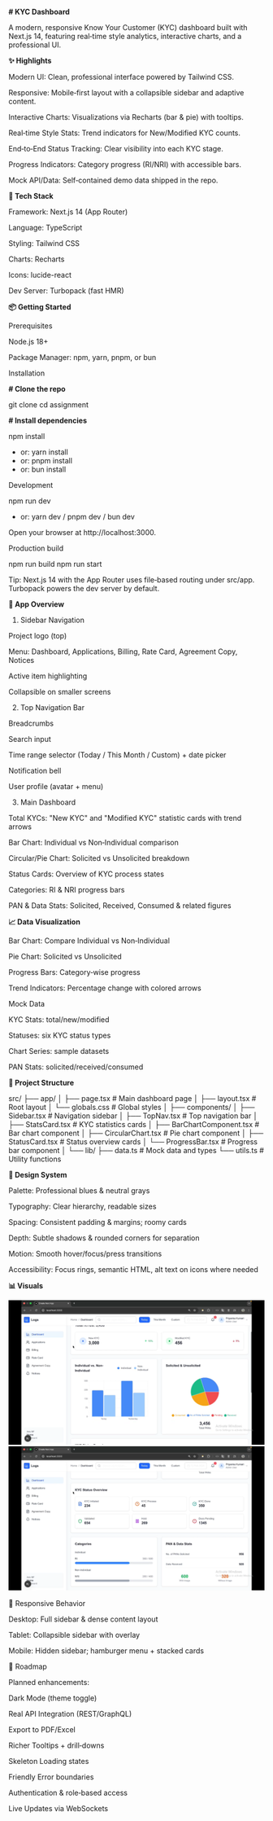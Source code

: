 **# KYC Dashboard**

A modern, responsive Know Your Customer (KYC) dashboard built with Next.js 14, featuring real‑time style analytics, interactive charts, and a professional UI.

**✨ Highlights**

Modern UI: Clean, professional interface powered by Tailwind CSS.

Responsive: Mobile‑first layout with a collapsible sidebar and adaptive content.

Interactive Charts: Visualizations via Recharts (bar & pie) with tooltips.

Real‑time Style Stats: Trend indicators for New/Modified KYC counts.

End‑to‑End Status Tracking: Clear visibility into each KYC stage.

Progress Indicators: Category progress (RI/NRI) with accessible bars.

Mock API/Data: Self‑contained demo data shipped in the repo.

**🧱 Tech Stack**

Framework: Next.js 14 (App Router)

Language: TypeScript

Styling: Tailwind CSS

Charts: Recharts

Icons: lucide-react

Dev Server: Turbopack (fast HMR)

**📦 Getting Started**

Prerequisites

Node.js 18+

Package Manager: npm, yarn, pnpm, or bun

Installation

**# Clone the repo**

git clone <your-repository-url>
cd assignment

**# Install dependencies**

npm install
- or: yarn install
- or: pnpm install
- or: bun install

Development

npm run dev
- or: yarn dev / pnpm dev / bun dev

Open your browser at http://localhost:3000.

Production build

npm run build
npm run start

Tip: Next.js 14 with the App Router uses file‑based routing under src/app. Turbopack powers the dev server by default.

**🧭 App Overview**

1) Sidebar Navigation

Project logo (top)

Menu: Dashboard, Applications, Billing, Rate Card, Agreement Copy, Notices

Active item highlighting

Collapsible on smaller screens

2) Top Navigation Bar

Breadcrumbs

Search input

Time range selector (Today / This Month / Custom) + date picker

Notification bell

User profile (avatar + menu)

3) Main Dashboard

Total KYCs: "New KYC" and "Modified KYC" statistic cards with trend arrows

Bar Chart: Individual vs Non‑Individual comparison

Circular/Pie Chart: Solicited vs Unsolicited breakdown

Status Cards: Overview of KYC process states

Categories: RI & NRI progress bars

PAN & Data Stats: Solicited, Received, Consumed & related figures

**📈 Data Visualization**

Bar Chart: Compare Individual vs Non‑Individual

Pie Chart: Solicited vs Unsolicited

Progress Bars: Category‑wise progress

Trend Indicators: Percentage change with colored arrows

Mock Data

KYC Stats: total/new/modified

Statuses: six KYC status types

Chart Series: sample datasets

PAN Stats: solicited/received/consumed


**🔧 Project Structure**

src/
├── app/
│   ├── page.tsx            # Main dashboard page
│   ├── layout.tsx          # Root layout
│   └── globals.css         # Global styles
│
├── components/
│   ├── Sidebar.tsx         # Navigation sidebar
│   ├── TopNav.tsx          # Top navigation bar
│   ├── StatsCard.tsx       # KYC statistics cards
│   ├── BarChartComponent.tsx   # Bar chart component
│   ├── CircularChart.tsx       # Pie chart component
│   ├── StatusCard.tsx          # Status overview cards
│   └── ProgressBar.tsx         # Progress bar component
│
└── lib/
    ├── data.ts             # Mock data and types
    └── utils.ts            # Utility functions
    
**🎨 Design System**

Palette: Professional blues & neutral grays

Typography: Clear hierarchy, readable sizes

Spacing: Consistent padding & margins; roomy cards

Depth: Subtle shadows & rounded corners for separation

Motion: Smooth hover/focus/press transitions

Accessibility: Focus rings, semantic HTML, alt text on icons where needed


**📊 Visuals**

![KYC Dashboard Screenshot 1](https://github.com/Roy1Priyanka/KYC-Dashboard_Assignment/blob/main/Webpage1.png)
![KYC Dashboard Screenshot 2](https://github.com/Roy1Priyanka/KYC-Dashboard_Assignment/blob/main/Webpage2.png)

📱 Responsive Behavior

Desktop: Full sidebar & dense content layout

Tablet: Collapsible sidebar with overlay

Mobile: Hidden sidebar; hamburger menu + stacked cards

🚀 Roadmap

Planned enhancements:

Dark Mode (theme toggle)

Real API Integration (REST/GraphQL)

Export to PDF/Excel

Richer Tooltips + drill‑downs

Skeleton Loading states

Friendly Error boundaries

Authentication & role‑based access

Live Updates via WebSockets
